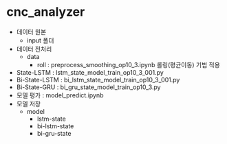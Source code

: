 # cnc_analyzer
* 데이터 원본
  - input 폴더
* 데이터 전처리
  - data
    + roll : preprocess_smoothing_op10_3.ipynb 롤링(평균이동) 기법 적용
* State-LSTM : lstm_state_model_train_op10_3_001.py
* Bi-State-LSTM :  bi_lstm_state_model_train_op10_3_001.py
* Bi-State-GRU : bi_gru_state_model_train_op10_3.py
* 모델 평가 : model_predict.ipynb
* 모델 저장
  - model
    + lstm-state
    + bi-lstm-state
    + bi-gru-state
